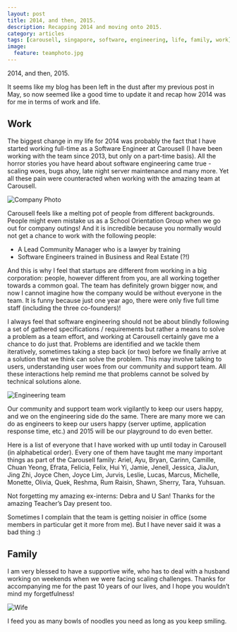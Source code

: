 ```yaml
---
layout: post
title: 2014, and then, 2015.
description: Recapping 2014 and moving onto 2015.
category: articles
tags: [carousell, singapore, software, engineering, life, family, work]
image:
  feature: teamphoto.jpg
---
```


2014, and then, 2015.

It seems like my blog has been left in the dust after my previous post in May,
so now seemed like a good time to update it and recap how 2014 was for me in
terms of work and life.

## Work

The biggest change in my life for 2014 was probably the fact that I have
started working full-time as a Software Engineer at Carousell (I have been
working with the team since 2013, but only on a part-time basis). All the
horror stories you have heard about software engineering came true - scaling
woes, bugs ahoy, late night server maintenance and many more. Yet all these
pain were counteracted when working with the amazing team at Carousell.

![Company Photo](https://fbcdn-sphotos-e-a.akamaihd.net/hphotos-ak-xfa1/t31.0-8/1890504_10154864703655151_4890744198562458929_o.jpg)

Carousell feels like a melting pot of people from different backgrounds.
People might even mistake us as a School Orientation Group when we go out for
company outings! And it is incredible because you normally would not get a
chance to work with the following people:

- A Lead Community Manager who is a lawyer by training
- Software Engineers trained in Business and Real Estate (?!)

And this is why I feel that startups are different from working in a big
corporation: people, however different from you, are all working together
towards a common goal. The team has definitely grown bigger now, and now I
cannot imagine how the company would be without everyone in the team. It is
funny because just one year ago, there were only five full time staff
(including the three co-founders)!

I always feel that software engineering should not be about blindly following a
set of gathered specifications / requirements but rather a means to solve a
problem as a team effort, and working at Carousell certainly gave me a chance
to do just that. Problems are identified and we tackle them iteratively,
sometimes taking a step back (or two) before we finally arrive at a solution
that we think can solve the problem. This may involve talking to users,
understanding user woes from our community and support team. All these
interactions help remind me that problems cannot be solved by technical
solutions alone.

![Engineering team](http://photos-e.ak.instagram.com/hphotos-ak-xfa1/t51.2885-15/10852787_309100565951228_748514379_n.jpg)

Our community and support team work vigilantly to keep our users happy, and we
on the engineering side do the same. There are many more we can do as engineers
to keep our users happy (server uptime, application response time, etc.) and
2015 will be our playground to do even better.

Here is a list of everyone that I have worked with up until today in Carousell
(in alphabetical order). Every one of them have taught me many important things
as part of the Carousell family: Ariel, Ayu, Bryan, Carinn, Camille, Chuan
Yeong, Efrata, Felicia, Felix, Hui Yi, Jamie, Jenell, Jessica, JiaJun, Jing
Zhi, Joyce Chen, Joyce Lim, Jurvis, Leslie, Lucas, Marcus, Michelle, Monette,
Olivia, Quek, Reshma, Rum Raisin, Shawn, Sherry, Tara, Yuhsuan.

Not forgetting my amazing ex-interns: Debra and U San! Thanks for the amazing
Teacher’s Day present too.

Sometimes I complain that the team is getting noisier in office (some members
in particular get it more from me). But I have never said it was a bad thing :)

## Family

I am very blessed to have a supportive wife, who has to deal with a husband
working on weekends when we were facing scaling challenges. Thanks for
accompanying me for the past 10 years of our lives, and I hope you wouldn’t
mind my forgetfulness!

![Wife](https://fbcdn-sphotos-d-a.akamaihd.net/hphotos-ak-xap1/v/t1.0-9/10402393_10154703641095151_2406746139345890039_n.jpg?oh=0f755c55e70f629acf0d073f54d018ce&oe=5564404B&__gda__=1429711646_eed6e3fa34f7a24c2ada1e644556e1f2)

I feed you as many bowls of noodles you need as long as you keep smiling.
